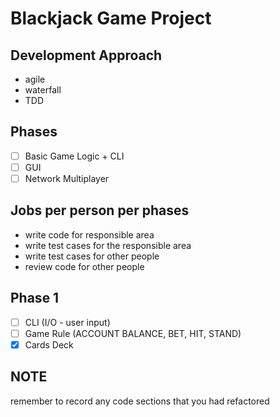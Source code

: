 # Blackjack Game Project

## Development Approach
- agile
- waterfall
- TDD

## Phases
- [ ] Basic Game Logic + CLI
- [ ] GUI
- [ ] Network Multiplayer

## Jobs per person per phases
- write code for responsible area
- write test cases for the responsible area
- write test cases for other people
- review code for other people

## Phase 1
- [ ] CLI (I/O - user input)
- [ ] Game Rule (ACCOUNT BALANCE, BET, HIT, STAND)
- [x] Cards Deck

## NOTE
remember to record any code sections that you had refactored